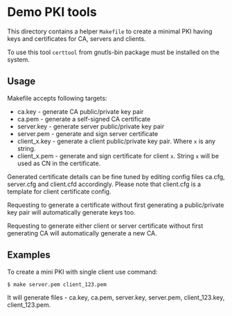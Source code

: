 Demo PKI tools
==============

This directory contains a helper `Makefile` to create a minimal PKI having keys 
and certificates for CA, servers and clients.

To use this tool `certtool` from gnutls-bin package must be installed on the
system.

Usage
-----

Makefile accepts following targets:

- ca.key - generate CA public/private key pair
- ca.pem - generate a self-signed CA certificate
- server.key - generate server public/private key pair
- server.pem - generate and sign server certificate
- client_x.key - generate a client public/private key pair. Where `x` is any
string.
- client_x.pem - generate and sign certificate for client `x`. String `x` will
be used as CN in the certificate.

Generated certificate details can be fine tuned by editing config files ca.cfg,
server.cfg and client.cfd accordingly. Please note that client.cfg is a template
for client certificate config.

Requesting to generate a certificate without first generating a public/private
key pair will automatically generate keys too.

Requesting to generate either client or server certificate without first
generating CA will automatically generate a new CA.

Examples
--------

To create a mini PKI with single client use command:

```shell
$ make server.pem client_123.pem
```

It will generate files - ca.key, ca.pem, server.key, server.pem, client_123.key,
client_123.pem.
